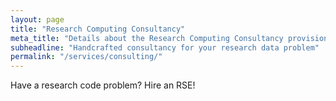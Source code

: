 ```yaml
---
layout: page
title: "Research Computing Consultancy"
meta_title: "Details about the Research Computing Consultancy provision"
subheadline: "Handcrafted consultancy for your research data problem"
permalink: "/services/consulting/"
---
```


Have a research code problem? Hire an RSE!
